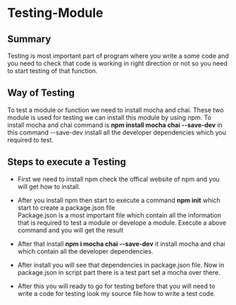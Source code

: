 # Testing-Module

## Summary<br/>

Testing is most important part of program where you write a some code and you need to check that code is working in right direction or not so you need to start testing of that function.<br/>

## Way of Testing 

To test a module or function we need to install mocha and chai. These two module is used for testing we can install this module by using npm. To install mocha and chai command is **npm install mocha chai --save-dev** in this command --save-dev install all the developer dependencies which you required to test.<br/>

## Steps to execute a Testing

- First we need to install npm check the offical website of npm and you will get how to install.<br/>

- After you install npm then start to execute a command **npm init** which start to create a package.json file<br/>
Package.json is a most important file which contain all the information that is required to test a module or develope a module. Execute a above command and you will get the result<br/>

- After that install **npm i mocha chai --save-dev** it install mocha and chai which contain all the developer dependencies.

- After install you will see that dependencies in package.json file. Now in package.json in script part there is a test part set a mocha over there.

- After this you will ready to go for testing before that you will need to write a code for testing look my source file how to write a test code.
